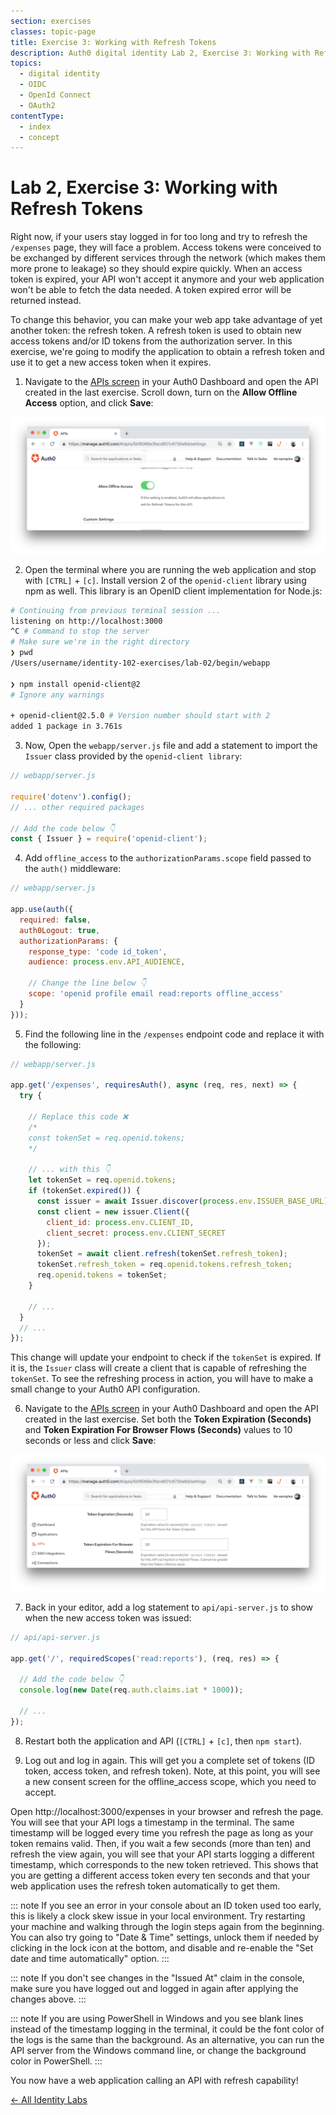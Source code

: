 ```yaml
---
section: exercises
classes: topic-page
title: Exercise 3: Working with Refresh Tokens
description: Auth0 digital identity Lab 2, Exercise 3: Working with Refresh Tokens
topics:
  - digital identity
  - OIDC
  - OpenId Connect
  - OAuth2
contentType:
  - index
  - concept
---
```

# Lab 2, Exercise 3: Working with Refresh Tokens

Right now, if your users stay logged in for too long and try to refresh the `/expenses` page, they will face a problem. Access tokens were conceived to be exchanged by different services through the network (which makes them more prone to leakage) so they should expire quickly. When an access token is expired, your API won't accept it anymore and your web application won't be able to fetch the data needed. A token expired error will be returned instead.

To change this behavior, you can make your web app take advantage of yet another token: the refresh token. A refresh token is used to obtain new access tokens and/or ID tokens from the authorization server. In this exercise, we're going to modify the application to obtain a refresh token and use it to get a new access token when it expires.

1. Navigate to the [APIs screen](${manage_url}/#/apis) in your Auth0 Dashboard and open the API created in the last exercise. Scroll down, turn on the **Allow Offline Access** option, and click **Save**:

![](/media/articles/identity-labs/lab-02-api-allow-offline.png)

2. Open the terminal where you are running the web application and stop with `[CTRL]` + `[c]`. Install version 2 of the `openid-client` library using npm as well. This library is an OpenID client implementation for Node.js:

```bash
# Continuing from previous terminal session ...
listening on http://localhost:3000
^C # Command to stop the server
# Make sure we're in the right directory
❯ pwd
/Users/username/identity-102-exercises/lab-02/begin/webapp

❯ npm install openid-client@2
# Ignore any warnings

+ openid-client@2.5.0 # Version number should start with 2
added 1 package in 3.761s
```

3. Now, Open the `webapp/server.js` file and add a statement to import the `Issuer` class provided by the `openid-client library`:

```js
// webapp/server.js

require('dotenv').config();
// ... other required packages

// Add the code below 👇
const { Issuer } = require('openid-client');
```

4. Add `offline_access` to the `authorizationParams.scope` field passed to the `auth()` middleware:

```js
// webapp/server.js

app.use(auth({
  required: false,
  auth0Logout: true,
  authorizationParams: {
    response_type: 'code id_token',
    audience: process.env.API_AUDIENCE,

    // Change the line below 👇
    scope: 'openid profile email read:reports offline_access'
  }
}));
```

5. Find the following line in the `/expenses` endpoint code and replace it with the following:

```js
// webapp/server.js

app.get('/expenses', requiresAuth(), async (req, res, next) => {
  try {

    // Replace this code ❌
    /*
    const tokenSet = req.openid.tokens;
    */

    // ... with this 👇
    let tokenSet = req.openid.tokens;
    if (tokenSet.expired()) {
      const issuer = await Issuer.discover(process.env.ISSUER_BASE_URL);
      const client = new issuer.Client({
        client_id: process.env.CLIENT_ID,
        client_secret: process.env.CLIENT_SECRET
      });
      tokenSet = await client.refresh(tokenSet.refresh_token);
      tokenSet.refresh_token = req.openid.tokens.refresh_token;
      req.openid.tokens = tokenSet;
    }

    // ...
  }
  // ...
});
```

This change will update your endpoint to check if the `tokenSet` is expired. If it is, the `Issuer` class will create a client that is capable of refreshing the `tokenSet`. To see the refreshing process in action, you will have to make a small change to your Auth0 API configuration.

6. Navigate to the [APIs screen](${manage_url}/#/apis) in your Auth0 Dashboard and open the API created in the last exercise. Set both the **Token Expiration (Seconds)** and **Token Expiration For Browser Flows (Seconds)** values to 10 seconds or less and click **Save**:

![](/media/articles/identity-labs/lab-02-api-token-expiration.png)

7. Back in your editor, add a log statement to `api/api-server.js` to show when the new access token was issued:

```js
// api/api-server.js

app.get('/', requiredScopes('read:reports'), (req, res) => {

  // Add the code below 👇
  console.log(new Date(req.auth.claims.iat * 1000));

  // ...
});
```

8. Restart both the application and API (`[CTRL]` + `[c]`, then `npm start`).

9. Log out and log in again. This will get you a complete set of tokens (ID token, access token, and refresh token). Note, at this point, you will see a new consent screen for the offline_access scope, which you need to accept.

Open http://localhost:3000/expenses in your browser and refresh the page. You will see that your API logs a timestamp in the terminal. The same timestamp will be logged every time you refresh the page as long as your token remains valid. Then, if you wait a few seconds (more than ten) and refresh the view again, you will see that your API starts logging a different timestamp, which corresponds to the new token retrieved. This shows that you are getting a different access token every ten seconds and that your web application uses the refresh token automatically to get them.

::: note
If you see an error in your console about an ID token used too early, this is likely a clock skew issue in your local environment. Try restarting your machine and walking through the login steps again from the beginning. You can also try going to "Date & Time" settings, unlock them if needed by clicking in the lock icon at the bottom, and disable and re-enable the "Set date and time automatically" option.
:::

::: note
If you don't see changes in the "Issued At" claim in the console, make sure you have logged out and logged in again after applying the changes above.
:::

::: note
If you are using PowerShell in Windows and you see blank lines instead of the timestamp logging in the terminal, it could be the font color of the logs is the same than the background. As an alternative, you can run the API server from the Windows command line, or change the background color in PowerShell.
:::

You now have a web application calling an API with refresh capability!

<a href="/identity-labs/" class="btn btn-transparent">← All Identity Labs</a>
